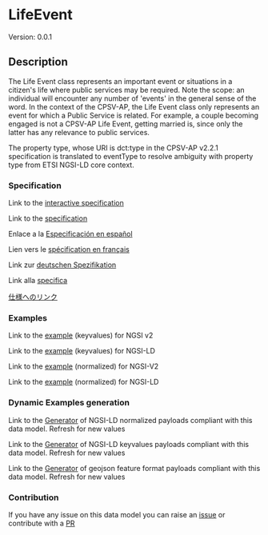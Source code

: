 # LifeEvent
Version: 0.0.1

## Description 

The Life Event class represents an important event or situations in a citizen's life where public services may be required. Note the scope: an individual will encounter any number of 'events' in the general sense of the word. In the context of the CPSV-AP, the Life Event class only represents an event for which a Public Service is related. For example, a couple becoming engaged is not a CPSV-AP Life Event, getting married is, since only the latter has any relevance to public services.

The property type, whose URI is dct:type in the CPSV-AP v2.2.1 specification is translated to eventType to resolve ambiguity with property type from ETSI NGSI-LD core context.
### Specification

Link to the [interactive specification](https://swagger.lab.fiware.org/?url=https://smart-data-models.github.io/dataModel.CPSV-AP/LifeEvent/swagger.yaml)

Link to the [specification](https://github.com/smart-data-models/dataModel.CPSV-AP/blob/master/LifeEvent/doc/spec.md)

Enlace a la [Especificación en español](https://github.com/smart-data-models/dataModel.CPSV-AP/blob/master/LifeEvent/doc/spec_ES.md)

Lien vers le [spécification en français](https://github.com/smart-data-models/dataModel.CPSV-AP/blob/master/LifeEvent/doc/spec_FR.md)

Link zur [deutschen Spezifikation](https://github.com/smart-data-models/dataModel.CPSV-AP/blob/master/LifeEvent/doc/spec_DE.md)

Link alla [specifica](https://github.com/smart-data-models/dataModel.CPSV-AP/blob/master/LifeEvent/doc/spec_IT.md)

[仕様へのリンク](https://github.com/smart-data-models/dataModel.CPSV-AP/blob/master/LifeEvent/doc/spec_JA.md)
### Examples

Link to the [example](https://smart-data-models.github.io/dataModel.CPSV-AP/LifeEvent/examples/example.json) (keyvalues) for NGSI v2

Link to the [example](https://smart-data-models.github.io/dataModel.CPSV-AP/LifeEvent/examples/example.jsonld) (keyvalues) for NGSI-LD

Link to the [example](https://smart-data-models.github.io/dataModel.CPSV-AP/LifeEvent/examples/example-normalized.json) (normalized) for NGSI-V2

Link to the [example](https://smart-data-models.github.io/dataModel.CPSV-AP/LifeEvent/examples/example-normalized.jsonld) (normalized) for NGSI-LD
### Dynamic Examples generation

Link to the [Generator](https://smartdatamodels.org/extra/ngsi-ld_generator.php?schemaUrl=https://raw.githubusercontent.com/smart-data-models/dataModel.CPSV-AP/master/LifeEvent/schema.json&email=info@smartdatamodels.org) of NGSI-LD normalized payloads compliant with this data model. Refresh for new values

Link to the [Generator](https://smartdatamodels.org/extra/ngsi-ld_generator_keyvalues.php?schemaUrl=https://raw.githubusercontent.com/smart-data-models/dataModel.CPSV-AP/master/LifeEvent/schema.json&email=info@smartdatamodels.org) of NGSI-LD keyvalues payloads compliant with this data model. Refresh for new values

Link to the [Generator](https://smartdatamodels.org/extra/geojson_features_generator.php?schemaUrl=https://raw.githubusercontent.com/smart-data-models/dataModel.CPSV-AP/master/LifeEvent/schema.json&email=info@smartdatamodels.org) of geojson feature format payloads compliant with this data model. Refresh for new values
### Contribution

 If you have any issue on this data model you can raise an [issue](https://github.com/smart-data-models/dataModel.CPSV-AP/issues)  or contribute with a [PR](https://github.com/smart-data-models/dataModel.CPSV-AP/pulls)